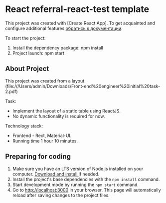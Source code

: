 # React referral-react-test template

This project was created with [Create React App]. To get acquainted and
configure additional features
[обратись к документации](https://facebook.github.io/create-react-app/docs/getting-started).

To start the project:

1. Install the dependency package: npm install
2. Project launch: npm start

## About Project

This project was created from a layout
(file:///Users/admin/Downloads/Front-end%20engineer%20initial%20task-2.pdf)

Task:

- Implement the layout of a static table using ReactJS.
- No dynamic functionality is required for now.

Technology stack:

- Frontend - Rect, Material-UI.
- Running time 1 hour 10 minutes.

## Preparing for coding

1. Make sure you have an LTS version of Node.js installed on your computer.
   [Download and install ](https://nodejs.org/en/) if needed.
2. Install the project's base dependencies with the `npm install` command.
3. Start development mode by running the `npm start` command.
4. Go to [http://localhost:3000](http://localhost:3000) in your browser. This
   page will automatically reload after saving changes to the project files.
